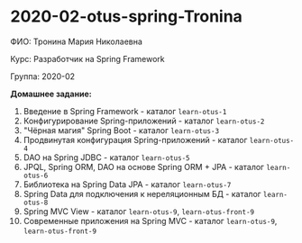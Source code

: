 # 2020-02-otus-spring-Tronina

ФИО: Тронина Мария Николаевна

Курс: Разработчик на Spring Framework

Группа: 2020-02

**Домашнее задание:**
1. Введение в Spring Framework - каталог `learn-otus-1`
2. Конфигурирование Spring-приложений - каталог `learn-otus-2`
3. "Чёрная магия" Spring Boot - каталог `learn-otus-3`
4. Продвинутая конфигурация Spring-приложений - каталог `learn-otus-4`
5. DAO на Spring JDBC - каталог `learn-otus-5`
6. JPQL, Spring ORM, DAO на основе Spring ORM + JPA - каталог `learn-otus-6`
7. Библиотека на Spring Data JPA - каталог `learn-otus-7`
8. Spring Data для подключения к нереляционным БД - каталог `learn-otus-8`
9. Spring MVC View - каталог `learn-otus-9`, `learn-otus-front-9`
10. Современные приложения на Spring MVC - каталог `learn-otus-9`, `learn-otus-front-9`


